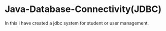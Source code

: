 # Java-Database-Connectivity(JDBC)

In this i have created a jdbc system for student or user management.

